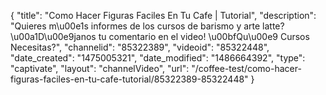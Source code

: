 {
    "title": "Como Hacer Figuras Faciles En Tu Cafe | Tutorial",
    "description": "Quieres m\u00e1s informes de los cursos de barismo y arte latte? \u00a1D\u00e9janos tu comentario en el video! \u00bfQu\u00e9 Cursos Necesitas?",
    "channelid": "85322389",
    "videoid": "85322448",
    "date_created": "1475005321",
    "date_modified": "1486664392",
    "type": "captivate",
    "layout": "channelVideo",
    "url": "\/coffee-test\/como-hacer-figuras-faciles-en-tu-cafe-tutorial\/85322389-85322448"
}